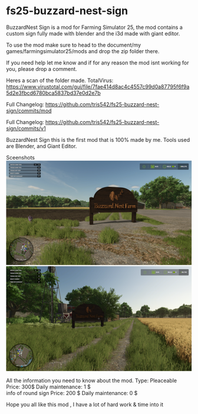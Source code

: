 # fs25-buzzard-nest-sign
BuzzardNest Sign is a mod for Farming Simulator 25, the mod contains a custom sign fully made with blender and the i3d made with giant editor.

To use the mod make sure to head to the document/my games/farmingsimulator25/mods and drop the zip folder there.

If you need help let me know and if for any reason the mod isnt working for you, please drop a comment.

Heres a scan of the folder made.
TotalVirus: https://www.virustotal.com/gui/file/7fae414d8ac4c4557c99d0a87795f6f9a5d2e3fbcd6780bca5837bd37e0d2e7b

Full Changelog: https://github.com/tris542/fs25-buzzard-nest-sign/commits/mod

Full Changelog: https://github.com/tris542/fs25-buzzard-nest-sign/commits/v1

BuzzardNest Sign this is the first mod that is 100% made by me. Tools used are Blender, and Giant Editor.


Sceenshots
![Screenshot 1](https://github.com/CaptainSp33dy/fs25-buzzard-nest-sign/blob/a8da5881da903bffefba1693f5b8afd4c6e7fce4/images/Screenshot%202025-01-18%20185131.png)
![Screenshot 2](https://github.com/CaptainSp33dy/fs25-buzzard-nest-sign/blob/a8da5881da903bffefba1693f5b8afd4c6e7fce4/images/Screenshot%202025-01-18%20185843.png)

All the information you need to know about the mod. 
Type: Pleaceable
Price: 300$ 
Daily maintenance: 1 $  
info of round sign Price: 200 $ 
Daily maintenance: 0 $  


Hope you all like this mod , I have a lot of hard work &amp; time into it
